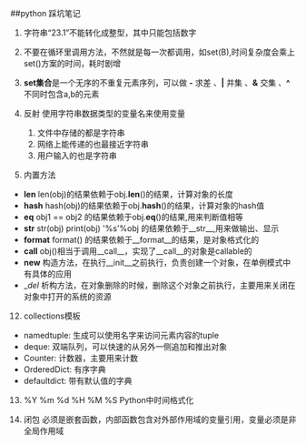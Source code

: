 ##python 踩坑笔记
1. 字符串“23.1”不能转化成整型，其中只能包括数字

2. 不要在循环里调用方法，不然就是每一次都调用，如set(B),时间复杂度会乘上set()方案的时间，耗时剧增

3. **set集合**是一个无序的不重复元素序列，可以做 **-**  求差 、**|** 并集 、**&** 交集 、**^** 不同时包含a,b的元素

10. 反射  使用字符串数据类型的变量名来使用变量
      1. 文件中存储的都是字符串
      2. 网络上能传递的也最接近字符串 
      3. 用户输入的也是字符串 

11.   内置方法 
- __len__ len(obj)的结果依赖于obj.__len__()的结果，计算对象的长度
- __hash__ hash(obj)的结果依赖于obj.__hash__()的结果，计算对象的hash值
 - __eq__ obj1 == obj2 的结果依赖于obj.__eq__()的结果,用来判断值相等 
 - __str__ str(obj) print(obj) '%s'%obj 的结果依赖于__str__,用来做输出、显示 
 - __format__ format() 的结果依赖于__format__的结果，是对象格式化的 
 - __call__ obj()相当于调用__call__，实现了__call__的对象是callable的 
 - __new__ 构造方法，在执行__init__之前执行，负责创建一个对象，在单例模式中有具体的应用 
- __del_ 析构方法，在对象删除的时候，删除这个对象之前执行，主要用来关闭在对象中打开的系统的资源 

12. collections模板
 - namedtuple: 生成可以使用名字来访问元素内容的tuple
 - deque: 双端队列，可以快速的从另外一侧追加和推出对象 
- Counter: 计数器，主要用来计数
- OrderedDict: 有序字典
- defaultdict: 带有默认值的字典

13. %Y %m %d %H %M %S Python中时间格式化 

14. 闭包 
必须是嵌套函数，内部函数包含对外部作用域的变量引用，变量必须是非全局作用域 





